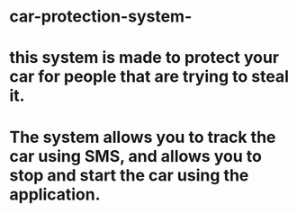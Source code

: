 # car-protection-system-
# this system is made to protect your car for people that are trying to steal it.
# The system allows you to track the car using SMS, and allows you to stop and start the car using the application.

